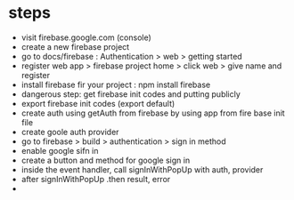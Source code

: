 # steps

* visit firebase.google.com (console)
* create a new firebase project
* go to docs/firebase : Authentication > web > getting started
* register web app > firebase project home > click web > give name and register
* install firebase fir your project : npm install firebase
* dangerous step: get firebase init codes and putting publicly
* export firebase init codes (export default)
* create auth using getAuth from firebase by using app from fire base init file
* create goole auth provider
* go to firebase > build > authentication > sign in method 
* enable google sifn in
* create a button and method for google sign in
* inside the event handler, call signInWithPopUp with auth, provider
* after signInWithPopUp .then result, error
* 